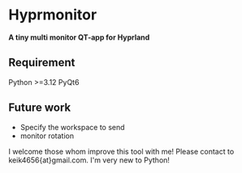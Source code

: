 # Hyprmonitor
**A tiny multi monitor QT-app for Hyprland**
## Requirement
Python >=3.12
PyQt6
## Future work
- Specify the workspace to send
- monitor rotation

I welcome those whom improve this tool with me! Please contact to keik4656{at}gmail.com.
I'm very new to Python!
